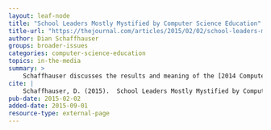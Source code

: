 ```yaml
---
layout: leaf-node
title: "School Leaders Mostly Mystified by Computer Science Education"
title-url: "https://thejournal.com/articles/2015/02/02/school-leaders-mostly-mystified-by-computer-science-education.aspx"
author: Dian Schaffhauser
groups: broader-issues
categories: computer-science-education
topics: in-the-media
summary: >
    Schaffhauser discusses the results and meaning of the [2014 Computer Science Teachers Association (CSTA)](http://csta.acm.org/index.html). The article makes the case for standardized CS high school curriculum, moving it from elective to mandatory in the curriculum. __The Journal__ is an organ of the ACM.  Browse the subject links in the page header for lists of recent articles by subject.
cite: |
    Schaffhauser, D. (2015).  School Leaders Mostly Mystified by Computer Science Education. The Journal. February 2, 2015.
pub-date: 2015-02-02
added-date: 2015-09-01
resource-type: external-page
---
```

